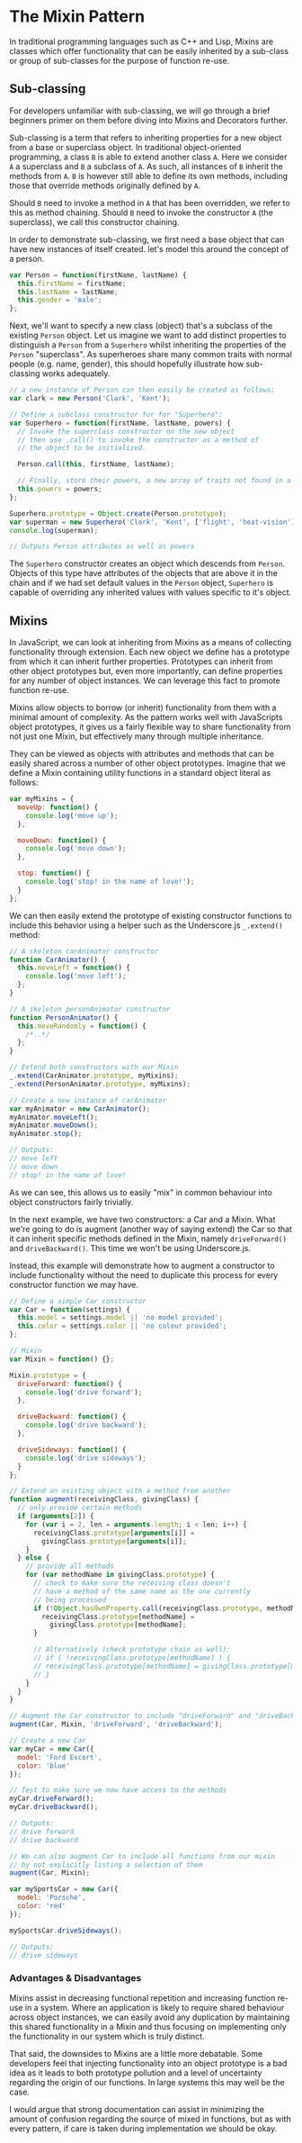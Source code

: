 # The Mixin Pattern

In traditional programming languages such as C++ and Lisp, Mixins are classes which offer functionality that can be easily inherited by a sub-class or group of sub-classes for the purpose of function re-use.

## Sub-classing

For developers unfamiliar with sub-classing, we will go through a brief beginners primer on them before diving into Mixins and Decorators further.

Sub-classing is a term that refers to inheriting properties for a new object from a base or superclass object. In traditional object-oriented programming, a class `B` is able to extend another class `A`. Here we consider `A` a superclass and `B` a subclass of `A`. As such, all instances of `B` inherit the methods from `A`. `B` is however still able to define its own methods, including those that override methods originally defined by `A`.

Should `B` need to invoke a method in `A` that has been overridden, we refer to this as method chaining. Should `B` need to invoke the constructor `A` (the superclass), we call this constructor chaining.

In order to demonstrate sub-classing, we first need a base object that can have new instances of itself created. let's model this around the concept of a person.

```js
var Person = function(firstName, lastName) {
  this.firstName = firstName;
  this.lastName = lastName;
  this.gender = 'male';
};
```

Next, we'll want to specify a new class (object) that's a subclass of the existing `Person` object. Let us imagine we want to add distinct properties to distinguish a `Person` from a `Superhero` whilst inheriting the properties of the `Person` "superclass". As superheroes share many common traits with normal people (e.g. name, gender), this should hopefully illustrate how sub-classing works adequately.

```js
// a new instance of Person can then easily be created as follows:
var clark = new Person('Clark', 'Kent');

// Define a subclass constructor for for "Superhero":
var Superhero = function(firstName, lastName, powers) {
  // Invoke the superclass constructor on the new object
  // then use .call() to invoke the constructor as a method of
  // the object to be initialized.

  Person.call(this, firstName, lastName);

  // Finally, store their powers, a new array of traits not found in a normal "Person"
  this.powers = powers;
};

Superhero.prototype = Object.create(Person.prototype);
var superman = new Superhero('Clark', 'Kent', ['flight', 'heat-vision']);
console.log(superman);

// Outputs Person attributes as well as powers
```

The `Superhero` constructor creates an object which descends from `Person`. Objects of this type have attributes of the objects that are above it in the chain and if we had set default values in the `Person` object, `Superhero` is capable of overriding any inherited values with values specific to it's object.

## Mixins

In JavaScript, we can look at inheriting from Mixins as a means of collecting functionality through extension. Each new object we define has a prototype from which it can inherit further properties. Prototypes can inherit from other object prototypes but, even more importantly, can define properties for any number of object instances. We can leverage this fact to promote function re-use.

Mixins allow objects to borrow (or inherit) functionality from them with a minimal amount of complexity. As the pattern works well with JavaScripts object prototypes, it gives us a fairly flexible way to share functionality from not just one Mixin, but effectively many through multiple inheritance.

They can be viewed as objects with attributes and methods that can be easily shared across a number of other object prototypes. Imagine that we define a Mixin containing utility functions in a standard object literal as follows:

```js
var myMixins = {
  moveUp: function() {
    console.log('move up');
  },

  moveDown: function() {
    console.log('move down');
  },

  stop: function() {
    console.log('stop! in the name of love!');
  }
};
```

We can then easily extend the prototype of existing constructor functions to include this behavior using a helper such as the Underscore.js `_.extend()` method:

```js
// A skeleton carAnimator constructor
function CarAnimator() {
  this.moveLeft = function() {
    console.log('move left');
  };
}

// A skeleton personAnimator constructor
function PersonAnimator() {
  this.moveRandomly = function() {
    /*..*/
  };
}

// Extend both constructors with our Mixin
_.extend(CarAnimator.prototype, myMixins);
_.extend(PersonAnimator.prototype, myMixins);

// Create a new instance of carAnimator
var myAnimator = new CarAnimator();
myAnimator.moveLeft();
myAnimator.moveDown();
myAnimator.stop();

// Outputs:
// move left
// move down
// stop! in the name of love!
```

As we can see, this allows us to easily "mix" in common behaviour into object constructors fairly trivially.

In the next example, we have two constructors: a Car and a Mixin. What we're going to do is augment (another way of saying extend) the Car so that it can inherit specific methods defined in the Mixin, namely `driveForward()` and `driveBackward()`. This time we won't be using Underscore.js.

Instead, this example will demonstrate how to augment a constructor to include functionality without the need to duplicate this process for every constructor function we may have.

```js
// Define a simple Car constructor
var Car = function(settings) {
  this.model = settings.model || 'no model provided';
  this.color = settings.color || 'no colour provided';
};

// Mixin
var Mixin = function() {};

Mixin.prototype = {
  driveForward: function() {
    console.log('drive forward');
  },

  driveBackward: function() {
    console.log('drive backward');
  },

  driveSideways: function() {
    console.log('drive sideways');
  }
};

// Extend an existing object with a method from another
function augment(receivingClass, givingClass) {
  // only provide certain methods
  if (arguments[2]) {
    for (var i = 2, len = arguments.length; i < len; i++) {
      receivingClass.prototype[arguments[i]] =
        givingClass.prototype[arguments[i]];
    }
  } else {
    // provide all methods
    for (var methodName in givingClass.prototype) {
      // check to make sure the receiving class doesn't
      // have a method of the same name as the one currently
      // being processed
      if (!Object.hasOwnProperty.call(receivingClass.prototype, methodName)) {
        receivingClass.prototype[methodName] =
          givingClass.prototype[methodName];
      }

      // Alternatively (check prototype chain as well):
      // if ( !receivingClass.prototype[methodName] ) {
      // receivingClass.prototype[methodName] = givingClass.prototype[methodName];
      // }
    }
  }
}

// Augment the Car constructor to include "driveForward" and "driveBackward"
augment(Car, Mixin, 'driveForward', 'driveBackward');

// Create a new Car
var myCar = new Car({
  model: 'Ford Escort',
  color: 'blue'
});

// Test to make sure we now have access to the methods
myCar.driveForward();
myCar.driveBackward();

// Outputs:
// drive forward
// drive backward

// We can also augment Car to include all functions from our mixin
// by not explicitly listing a selection of them
augment(Car, Mixin);

var mySportsCar = new Car({
  model: 'Porsche',
  color: 'red'
});

mySportsCar.driveSideways();

// Outputs:
// drive sideways
```

### Advantages & Disadvantages

Mixins assist in decreasing functional repetition and increasing function re-use in a system. Where an application is likely to require shared behaviour across object instances, we can easily avoid any duplication by maintaining this shared functionality in a Mixin and thus focusing on implementing only the functionality in our system which is truly distinct.

That said, the downsides to Mixins are a little more debatable. Some developers feel that injecting functionality into an object prototype is a bad idea as it leads to both prototype pollution and a level of uncertainty regarding the origin of our functions. In large systems this may well be the case.

I would argue that strong documentation can assist in minimizing the amount of confusion regarding the source of mixed in functions, but as with every pattern, if care is taken during implementation we should be okay.
